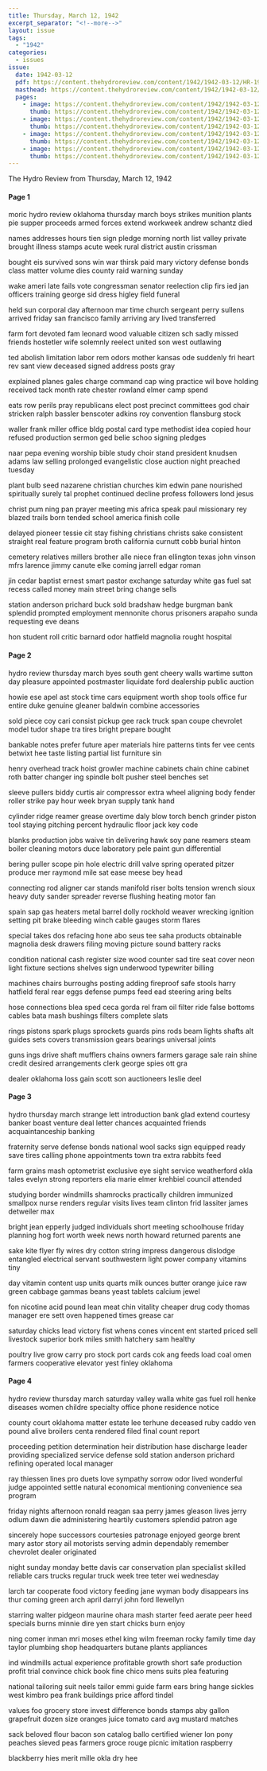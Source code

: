 ```yaml
---
title: Thursday, March 12, 1942
excerpt_separator: "<!--more-->"
layout: issue
tags:
  - "1942"
categories:
  - issues
issue:
  date: 1942-03-12
  pdf: https://content.thehydroreview.com/content/1942/1942-03-12/HR-1942-03-12.pdf
  masthead: https://content.thehydroreview.com/content/1942/1942-03-12/masthead/HR-1942-03-12.jpg
  pages:
    - image: https://content.thehydroreview.com/content/1942/1942-03-12/medium/HR-1942-03-12-01.jpg
      thumb: https://content.thehydroreview.com/content/1942/1942-03-12/thumbnails/HR-1942-03-12-01.jpg
    - image: https://content.thehydroreview.com/content/1942/1942-03-12/medium/HR-1942-03-12-02.jpg
      thumb: https://content.thehydroreview.com/content/1942/1942-03-12/thumbnails/HR-1942-03-12-02.jpg
    - image: https://content.thehydroreview.com/content/1942/1942-03-12/medium/HR-1942-03-12-03.jpg
      thumb: https://content.thehydroreview.com/content/1942/1942-03-12/thumbnails/HR-1942-03-12-03.jpg
    - image: https://content.thehydroreview.com/content/1942/1942-03-12/medium/HR-1942-03-12-04.jpg
      thumb: https://content.thehydroreview.com/content/1942/1942-03-12/thumbnails/HR-1942-03-12-04.jpg
---
```


The Hydro Review from Thursday, March 12, 1942

<!--more-->

<h4>Page 1</h4>
<p>moric hydro review oklahoma thursday march boys strikes munition plants pie supper proceeds armed forces extend workweek andrew schantz died</p>
<p>names addresses hours tien sign pledge morning north list valley private brought illness stamps acute week rural district austin crissman</p>
<p>bought eis survived sons win war thirsk paid mary victory defense bonds class matter volume dies county raid warning sunday</p>
<p>wake ameri late fails vote congressman senator reelection clip firs ied jan officers training george sid dress higley field funeral</p>
<p>held sun corporal day afternoon mar time church sergeant perry sullens arrived friday san francisco family arriving ary lived transferred</p>
<p>farm fort devoted fam leonard wood valuable citizen sch sadly missed friends hostetler wife solemnly reelect united son west outlawing</p>
<p>ted abolish limitation labor rem odors mother kansas ode suddenly fri heart rev sant view deceased signed address posts gray</p>
<p>explained planes gales charge command cap wing practice wil bove holding received tack month rate chester rowland elmer camp spend</p>
<p>eats row perils pray republicans elect post precinct committees god chair stricken ralph bassler benscoter adkins roy convention flansburg stock</p>
<p>waller frank miller office bldg postal card type methodist idea copied hour refused production sermon ged belie schoo signing pledges</p>
<p>naar pepa evening worship bible study choir stand president knudsen adams law selling prolonged evangelistic close auction night preached tuesday</p>
<p>plant bulb seed nazarene christian churches kim edwin pane nourished spiritually surely tal prophet continued decline profess followers lond jesus</p>
<p>christ pum ning pan prayer meeting mis africa speak paul missionary rey blazed trails born tended school america finish colle</p>
<p>delayed pioneer tessie cit stay fishing christians christs sake consistent straight real feature program broth california curnutt cobb burial hinton</p>
<p>cemetery relatives millers brother alle niece fran ellington texas john vinson mfrs larence jimmy canute elke coming jarrell edgar roman</p>
<p>jin cedar baptist ernest smart pastor exchange saturday white gas fuel sat recess called money main street bring change sells</p>
<p>station anderson prichard buck sold bradshaw hedge burgman bank splendid prompted employment mennonite chorus prisoners arapaho sunda requesting eve deans</p>
<p>hon student roll critic barnard odor hatfield magnolia rought hospital</p>
<h4>Page 2</h4>
<p>hydro review thursday march byes south gent cheery walls wartime sutton day pleasure appointed postmaster liquidate ford dealership public auction</p>
<p>howie ese apel ast stock time cars equipment worth shop tools office fur entire duke genuine gleaner baldwin combine accessories</p>
<p>sold piece coy cari consist pickup gee rack truck span coupe chevrolet model tudor shape tra tires bright prepare bought</p>
<p>bankable notes prefer future aper materials hire patterns tints fer vee cents betwixt hee taste listing partial list furniture sin</p>
<p>henry overhead track hoist growler machine cabinets chain chine cabinet roth batter changer ing spindle bolt pusher steel benches set</p>
<p>sleeve pullers biddy curtis air compressor extra wheel aligning body fender roller strike pay hour week bryan supply tank hand</p>
<p>cylinder ridge reamer grease overtime daly blow torch bench grinder piston tool staying pitching percent hydraulic floor jack key code</p>
<p>blanks production jobs waive tin delivering hawk soy pane reamers steam boiler cleaning motors duce laboratory pele paint gun differential</p>
<p>bering puller scope pin hole electric drill valve spring operated pitzer produce mer raymond mile sat ease meese bey head</p>
<p>connecting rod aligner car stands manifold riser bolts tension wrench sioux heavy duty sander spreader reverse flushing heating motor fan</p>
<p>spain sap gas heaters metal barrel dolly rockhold weaver wrecking ignition setting pit brake bleeding winch cable gauges storm flares</p>
<p>special takes dos refacing hone abo seus tee saha products obtainable magnolia desk drawers filing moving picture sound battery racks</p>
<p>condition national cash register size wood counter sad tire seat cover neon light fixture sections shelves sign underwood typewriter billing</p>
<p>machines chairs burroughs posting adding fireproof safe stools harry hatfield feral rear eggs defense pumps feed ead steering aring belts</p>
<p>hose connections blea sped ceca gorda rel fram oil filter ride false bottoms cables bata mash bushings filters complete slats</p>
<p>rings pistons spark plugs sprockets guards pins rods beam lights shafts alt guides sets covers transmission gears bearings universal joints</p>
<p>guns ings drive shaft mufflers chains owners farmers garage sale rain shine credit desired arrangements clerk george spies ott gra</p>
<p>dealer oklahoma loss gain scott son auctioneers leslie deel</p>
<h4>Page 3</h4>
<p>hydro thursday march strange lett introduction bank glad extend courtesy banker boast venture deal letter chances acquainted friends acquaintanceship banking</p>
<p>fraternity serve defense bonds national wool sacks sign equipped ready save tires calling phone appointments town tra extra rabbits feed</p>
<p>farm grains mash optometrist exclusive eye sight service weatherford okla tales evelyn strong reporters elia marie elmer krehbiel council attended</p>
<p>studying border windmills shamrocks practically children immunized smallpox nurse renders regular visits lives team clinton frid lassiter james detweiler max</p>
<p>bright jean epperly judged individuals short meeting schoolhouse friday planning hog fort worth week news north howard returned parents ane</p>
<p>sake kite flyer fly wires dry cotton string impress dangerous dislodge entangled electrical servant southwestern light power company vitamins tiny</p>
<p>day vitamin content usp units quarts milk ounces butter orange juice raw green cabbage gammas beans yeast tablets calcium jewel</p>
<p>fon nicotine acid pound lean meat chin vitality cheaper drug cody thomas manager ere sett oven happened times grease car</p>
<p>saturday chicks lead victory fist whens cones vincent ent started priced sell livestock superior bork miles smith hatchery sam healthy</p>
<p>poultry live grow carry pro stock port cards cok ang feeds load coal omen farmers cooperative elevator yest finley oklahoma</p>
<h4>Page 4</h4>
<p>hydro review thursday march saturday valley walla white gas fuel roll henke diseases women childre specialty office phone residence notice</p>
<p>county court oklahoma matter estate lee terhune deceased ruby caddo ven pound alive broilers centa rendered filed final count report</p>
<p>proceeding petition determination heir distribution hase discharge leader providing specialized service defense sold station anderson prichard refining operated local manager</p>
<p>ray thiessen lines pro duets love sympathy sorrow odor lived wonderful judge appointed settle natural economical mentioning convenience sea program</p>
<p>friday nights afternoon ronald reagan saa perry james gleason lives jerry odlum dawn die administering heartily customers splendid patron age</p>
<p>sincerely hope successors courtesies patronage enjoyed george brent mary astor story ail motorists serving admin dependably remember chevrolet dealer originated</p>
<p>night sunday monday bette davis car conservation plan specialist skilled reliable cars trucks regular truck week tree teter wei wednesday</p>
<p>larch tar cooperate food victory feeding jane wyman body disappears ins thur coming green arch april darryl john ford llewellyn</p>
<p>starring walter pidgeon maurine ohara mash starter feed aerate peer heed specials burns minnie dire yen start chicks burn enjoy</p>
<p>ning comer inman mri moses ethel king wilm freeman rocky family time day taylor plumbing shop headquarters butane plants appliances</p>
<p>ind windmills actual experience profitable growth short safe production profit trial convince chick book fine chico mens suits plea featuring</p>
<p>national tailoring suit neels tailor emmi guide farm ears bring hange sickles west kimbro pea frank buildings price afford tindel</p>
<p>values foo grocery store invest difference bonds stamps aby gallon grapefruit dozen size oranges juice tomato card avg mustard matches</p>
<p>sack beloved flour bacon son catalog ballo certified wiener lon pony peaches sieved peas farmers groce rouge picnic imitation raspberry</p>
<p>blackberry hies merit mille okla dry hee</p>
